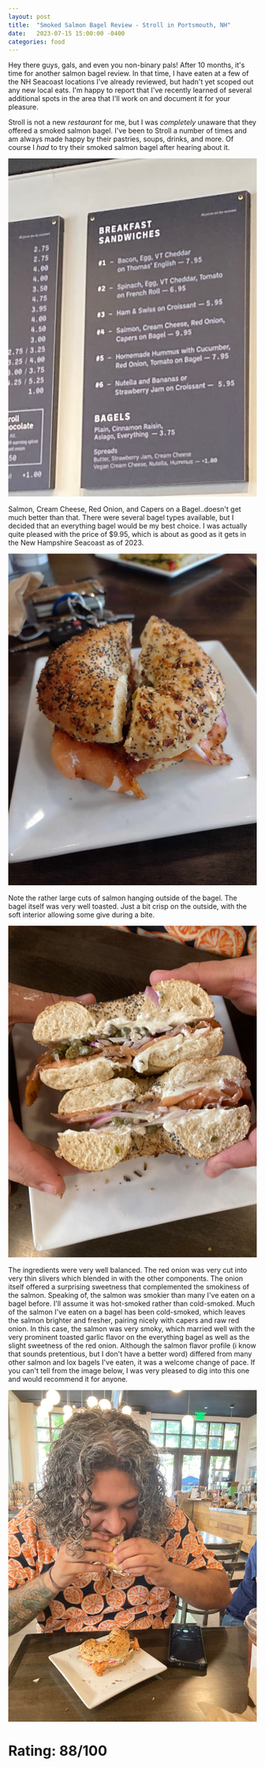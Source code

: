 ```yaml
---
layout: post
title:  "Smoked Salmon Bagel Review - Stroll in Portsmouth, NH"
date:   2023-07-15 15:00:00 -0400
categories: food
---
```

Hey there guys, gals, and even you non-binary pals! After 10 months, it's time for another salmon bagel review. In that time, I have eaten at a few of the NH Seacoast locations I've already reviewed, but hadn't yet scoped out any new local eats. I'm happy to report that I've recently learned of several additional spots in the area that I'll work on and document it for your pleasure. 

Stroll is not a new _restaurant_ for me, but I was _completely_ unaware that they offered a smoked salmon bagel. I've been to Stroll a number of times and am always made happy by their pastries, soups, drinks, and more. Of course I _had_ to try their smoked salmon bagel after hearing about it.


![Stroll Menu](/images/stroll_menu.jpg)


Salmon, Cream Cheese, Red Onion, and Capers on a Bagel..doesn't get much better than that. There were several bagel types available, but I decided that an everything bagel would be my best choice. I was actually quite pleased with the price of $9.95, which is about as good as it gets in the New Hampshire Seacoast as of 2023.


![Bagel View](/images/stroll_plate.jpg)


Note the rather large cuts of salmon hanging outside of the bagel. The bagel itself was very well toasted. Just a bit crisp on the outside, with the soft interior allowing some give during a bite.

![Bagel View](/images/stroll_halves.jpg)


The ingredients were very well balanced. The red onion was very cut into very thin slivers which blended in with the other components. The onion itself offered a surprising sweetness that complemented the smokiness of the salmon. Speaking of, the salmon was smokier than many I've eaten on a bagel before. I'll assume it was hot-smoked rather than cold-smoked. Much of the salmon I've eaten on a bagel has been cold-smoked, which leaves the salmon brighter and fresher, pairing nicely with capers and raw red onion. In this case, the salmon was very smoky, which married well with the very prominent toasted garlic flavor on the everything bagel as well as the slight sweetness of the red onion. Although the salmon flavor profile (i know that sounds pretentious, but I don't have a better word) differed from many other salmon and lox bagels I've eaten, it was a welcome change of pace. If you can't tell from the image below, I was very pleased to dig into this one and would recommend it for anyone.


![Bagel View](/images/stroll_munch.jpg)


# Rating: 88/100



